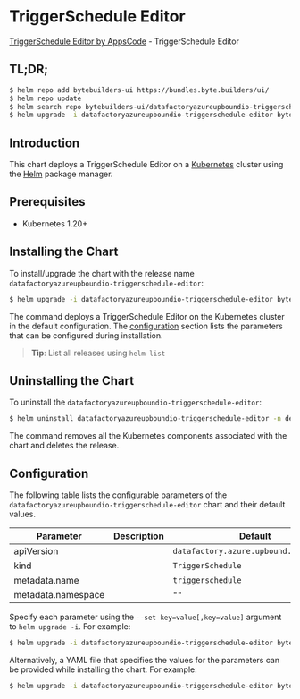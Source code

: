 # TriggerSchedule Editor

[TriggerSchedule Editor by AppsCode](https://byte.builders) - TriggerSchedule Editor

## TL;DR;

```bash
$ helm repo add bytebuilders-ui https://bundles.byte.builders/ui/
$ helm repo update
$ helm search repo bytebuilders-ui/datafactoryazureupboundio-triggerschedule-editor --version=v0.4.18
$ helm upgrade -i datafactoryazureupboundio-triggerschedule-editor bytebuilders-ui/datafactoryazureupboundio-triggerschedule-editor -n default --create-namespace --version=v0.4.18
```

## Introduction

This chart deploys a TriggerSchedule Editor on a [Kubernetes](http://kubernetes.io) cluster using the [Helm](https://helm.sh) package manager.

## Prerequisites

- Kubernetes 1.20+

## Installing the Chart

To install/upgrade the chart with the release name `datafactoryazureupboundio-triggerschedule-editor`:

```bash
$ helm upgrade -i datafactoryazureupboundio-triggerschedule-editor bytebuilders-ui/datafactoryazureupboundio-triggerschedule-editor -n default --create-namespace --version=v0.4.18
```

The command deploys a TriggerSchedule Editor on the Kubernetes cluster in the default configuration. The [configuration](#configuration) section lists the parameters that can be configured during installation.

> **Tip**: List all releases using `helm list`

## Uninstalling the Chart

To uninstall the `datafactoryazureupboundio-triggerschedule-editor`:

```bash
$ helm uninstall datafactoryazureupboundio-triggerschedule-editor -n default
```

The command removes all the Kubernetes components associated with the chart and deletes the release.

## Configuration

The following table lists the configurable parameters of the `datafactoryazureupboundio-triggerschedule-editor` chart and their default values.

|     Parameter      | Description |                      Default                      |
|--------------------|-------------|---------------------------------------------------|
| apiVersion         |             | <code>datafactory.azure.upbound.io/v1beta1</code> |
| kind               |             | <code>TriggerSchedule</code>                      |
| metadata.name      |             | <code>triggerschedule</code>                      |
| metadata.namespace |             | <code>""</code>                                   |


Specify each parameter using the `--set key=value[,key=value]` argument to `helm upgrade -i`. For example:

```bash
$ helm upgrade -i datafactoryazureupboundio-triggerschedule-editor bytebuilders-ui/datafactoryazureupboundio-triggerschedule-editor -n default --create-namespace --version=v0.4.18 --set apiVersion=datafactory.azure.upbound.io/v1beta1
```

Alternatively, a YAML file that specifies the values for the parameters can be provided while
installing the chart. For example:

```bash
$ helm upgrade -i datafactoryazureupboundio-triggerschedule-editor bytebuilders-ui/datafactoryazureupboundio-triggerschedule-editor -n default --create-namespace --version=v0.4.18 --values values.yaml
```
